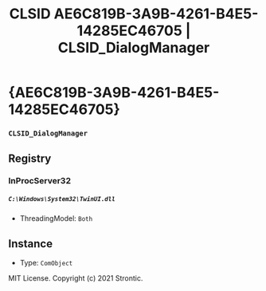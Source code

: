 ﻿---
title: "CLSID AE6C819B-3A9B-4261-B4E5-14285EC46705 | CLSID_DialogManager"
excerpt: What is COM-Object CLSID AE6C819B-3A9B-4261-B4E5-14285EC46705?
---

# {AE6C819B-3A9B-4261-B4E5-14285EC46705}

### `CLSID_DialogManager`

## Registry


### InProcServer32

##### `C:\Windows\System32\TwinUI.dll`
* ThreadingModel: `Both`

## Instance

* Type: `ComObject`

MIT License. Copyright (c) 2021 Strontic.


